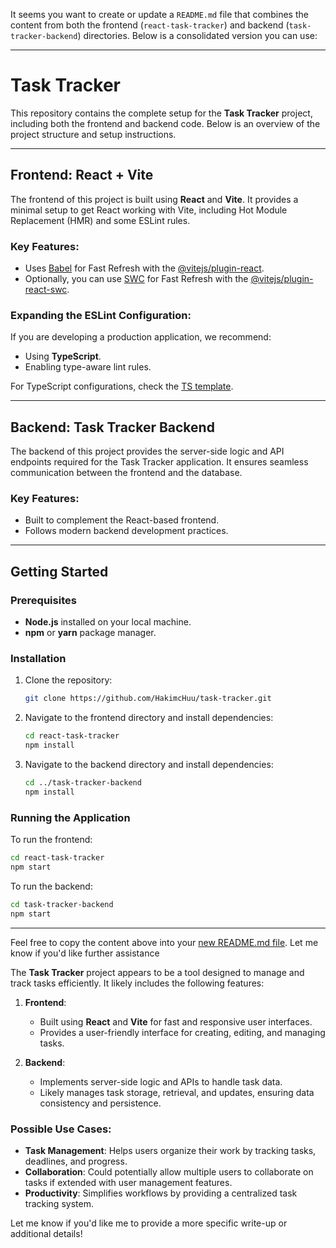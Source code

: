 It seems you want to create or update a `README.md` file that combines the content from both the frontend (`react-task-tracker`) and backend (`task-tracker-backend`) directories. Below is a consolidated version you can use:

---

# Task Tracker

This repository contains the complete setup for the **Task Tracker** project, including both the frontend and backend code. Below is an overview of the project structure and setup instructions.

---

## Frontend: React + Vite

The frontend of this project is built using **React** and **Vite**. It provides a minimal setup to get React working with Vite, including Hot Module Replacement (HMR) and some ESLint rules.

### Key Features:
- Uses [Babel](https://babeljs.io/) for Fast Refresh with the [@vitejs/plugin-react](https://github.com/vitejs/vite-plugin-react/blob/main/packages/plugin-react).
- Optionally, you can use [SWC](https://swc.rs/) for Fast Refresh with the [@vitejs/plugin-react-swc](https://github.com/vitejs/vite-plugin-react/blob/main/packages/plugin-react-swc).

### Expanding the ESLint Configuration:
If you are developing a production application, we recommend:
- Using **TypeScript**.
- Enabling type-aware lint rules.

For TypeScript configurations, check the [TS template](https://github.com/vitejs/vite/tree/main/packages/create-vite/template-react-ts).

---

## Backend: Task Tracker Backend

The backend of this project provides the server-side logic and API endpoints required for the Task Tracker application. It ensures seamless communication between the frontend and the database.

### Key Features:
- Built to complement the React-based frontend.
- Follows modern backend development practices.

---

## Getting Started

### Prerequisites
- **Node.js** installed on your local machine.
- **npm** or **yarn** package manager.

### Installation
1. Clone the repository:
   ```bash
   git clone https://github.com/HakimcHuu/task-tracker.git
   ```
2. Navigate to the frontend directory and install dependencies:
   ```bash
   cd react-task-tracker
   npm install
   ```
3. Navigate to the backend directory and install dependencies:
   ```bash
   cd ../task-tracker-backend
   npm install
   ```

### Running the Application
To run the frontend:
```bash
cd react-task-tracker
npm start
```

To run the backend:
```bash
cd task-tracker-backend
npm start
```

---

Feel free to copy the content above into your [new README.md file](https://github.com/HakimcHuu/task-tracker/new/main?filename=README.md). Let me know if you'd like further assistance

The **Task Tracker** project appears to be a tool designed to manage and track tasks efficiently. It likely includes the following features:

1. **Frontend**:
   - Built using **React** and **Vite** for fast and responsive user interfaces.
   - Provides a user-friendly interface for creating, editing, and managing tasks.

2. **Backend**:
   - Implements server-side logic and APIs to handle task data.
   - Likely manages task storage, retrieval, and updates, ensuring data consistency and persistence.

### Possible Use Cases:
- **Task Management**: Helps users organize their work by tracking tasks, deadlines, and progress.
- **Collaboration**: Could potentially allow multiple users to collaborate on tasks if extended with user management features.
- **Productivity**: Simplifies workflows by providing a centralized task tracking system.

Let me know if you'd like me to provide a more specific write-up or additional details!

